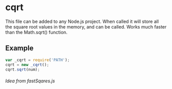 # cqrt
This file can be added to any Node.js project. When called it will store all the square root values in the memory, and can be called. Works much faster than the Math.sqrt() function.

## Example
```javascript
var _cqrt = require('PATH');
cqrt = new _cqrt();
cqrt.sqrt(num);
```

###### Idea from fastSqares.js
